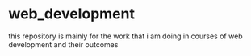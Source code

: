 # web_development
this repository is mainly for the work that i am doing in courses of web development and their outcomes
